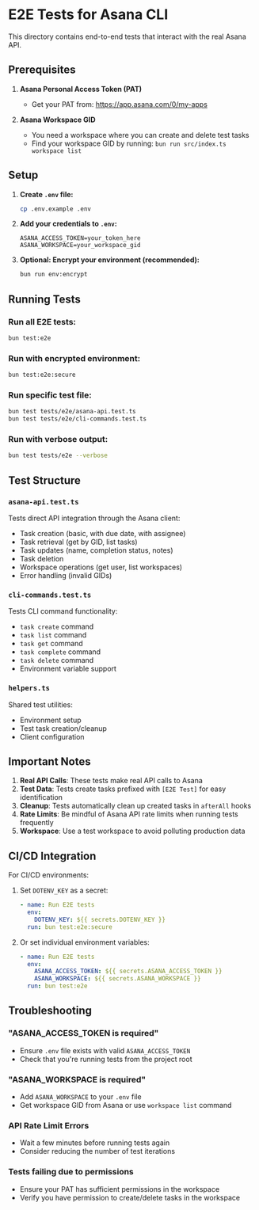 # E2E Tests for Asana CLI

This directory contains end-to-end tests that interact with the real Asana API.

## Prerequisites

1. **Asana Personal Access Token (PAT)**
   - Get your PAT from: https://app.asana.com/0/my-apps

2. **Asana Workspace GID**
   - You need a workspace where you can create and delete test tasks
   - Find your workspace GID by running: `bun run src/index.ts workspace list`

## Setup

1. **Create `.env` file:**

   ```bash
   cp .env.example .env
   ```

2. **Add your credentials to `.env`:**

   ```env
   ASANA_ACCESS_TOKEN=your_token_here
   ASANA_WORKSPACE=your_workspace_gid
   ```

3. **Optional: Encrypt your environment (recommended):**
   ```bash
   bun run env:encrypt
   ```

## Running Tests

### Run all E2E tests:

```bash
bun test:e2e
```

### Run with encrypted environment:

```bash
bun test:e2e:secure
```

### Run specific test file:

```bash
bun test tests/e2e/asana-api.test.ts
bun test tests/e2e/cli-commands.test.ts
```

### Run with verbose output:

```bash
bun test tests/e2e --verbose
```

## Test Structure

### `asana-api.test.ts`

Tests direct API integration through the Asana client:

- Task creation (basic, with due date, with assignee)
- Task retrieval (get by GID, list tasks)
- Task updates (name, completion status, notes)
- Task deletion
- Workspace operations (get user, list workspaces)
- Error handling (invalid GIDs)

### `cli-commands.test.ts`

Tests CLI command functionality:

- `task create` command
- `task list` command
- `task get` command
- `task complete` command
- `task delete` command
- Environment variable support

### `helpers.ts`

Shared test utilities:

- Environment setup
- Test task creation/cleanup
- Client configuration

## Important Notes

1. **Real API Calls**: These tests make real API calls to Asana
2. **Test Data**: Tests create tasks prefixed with `[E2E Test]` for easy identification
3. **Cleanup**: Tests automatically clean up created tasks in `afterAll` hooks
4. **Rate Limits**: Be mindful of Asana API rate limits when running tests frequently
5. **Workspace**: Use a test workspace to avoid polluting production data

## CI/CD Integration

For CI/CD environments:

1. Set `DOTENV_KEY` as a secret:

   ```yaml
   - name: Run E2E tests
     env:
       DOTENV_KEY: ${{ secrets.DOTENV_KEY }}
     run: bun test:e2e:secure
   ```

2. Or set individual environment variables:
   ```yaml
   - name: Run E2E tests
     env:
       ASANA_ACCESS_TOKEN: ${{ secrets.ASANA_ACCESS_TOKEN }}
       ASANA_WORKSPACE: ${{ secrets.ASANA_WORKSPACE }}
     run: bun test:e2e
   ```

## Troubleshooting

### "ASANA_ACCESS_TOKEN is required"

- Ensure `.env` file exists with valid `ASANA_ACCESS_TOKEN`
- Check that you're running tests from the project root

### "ASANA_WORKSPACE is required"

- Add `ASANA_WORKSPACE` to your `.env` file
- Get workspace GID from Asana or use `workspace list` command

### API Rate Limit Errors

- Wait a few minutes before running tests again
- Consider reducing the number of test iterations

### Tests failing due to permissions

- Ensure your PAT has sufficient permissions in the workspace
- Verify you have permission to create/delete tasks in the workspace
